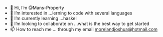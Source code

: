 - 👋 Hi, I’m @Mans-Property
- 👀 I’m interested in ...lerning to code with several languages
- 🌱 I’m currently learning ...haskel
- 💞️ I’m looking to collaborate on ...what is the best way to get started
- 📫 How to reach me ... through my email morelandjoshua@hotmail.com

<!---
Mans-Property/Mans-Property is a ✨ special ✨ repository because its `README.md` (this file) appears on your GitHub profile.
You can click the Preview link to take a look at your changes.
--->
